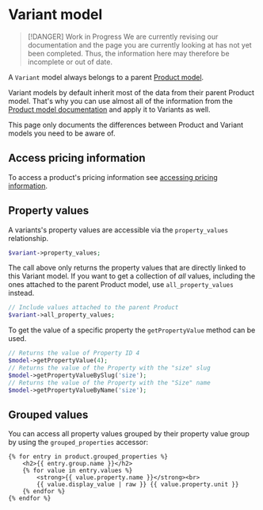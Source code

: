 # Variant model

> [!DANGER] Work in Progress
> We are currently revising our documentation and the page you are currently looking at has not yet 
> been completed. Thus, the information here may therefore be incomplete or out of date.

A `Variant` model always belongs to a parent [Product model](./product-model.md).

Variant models by default inherit most of the data from their parent Product model.
That's why you can use almost all of the information from
the [Product model documentation](./product-model.md) and apply it to Variants as well.
 
This page only documents the differences between Product and Variant models you need to be aware of.  

## Access pricing information

To access a product's pricing information see [accessing pricing information](./pricing-information.md).

## Property values

A variants's property values are accessible via the `property_values` relationship.


```php
$variant->property_values;
```   

The call above only returns the property values that are directly linked to this Variant model.
If you want to get a collection of *all* values, including the ones attached to the 
parent Product model, use `all_property_values` instead.


```php
// Include values attached to the parent Product
$variant->all_property_values;
```

To get the value of a specific property the `getPropertyValue` method can be used.

```php
// Returns the value of Property ID 4
$model->getPropertyValue(4);
// Returns the value of the Property with the "size" slug
$model->getPropertyValueBySlug('size');
// Returns the value of the Property with the "Size" name
$model->getPropertyValueByName('size');
```


## Grouped values

You can access all property values grouped by their property value group by using the `grouped_properties` 
accessor:

```twig
{% for entry in product.grouped_properties %}
    <h2>{{ entry.group.name }}</h2>
    {% for value in entry.values %}
        <strong>{{ value.property.name }}</strong><br>
        {{ value.display_value | raw }} {{ value.property.unit }}
    {% endfor %}
{% endfor %}
```
